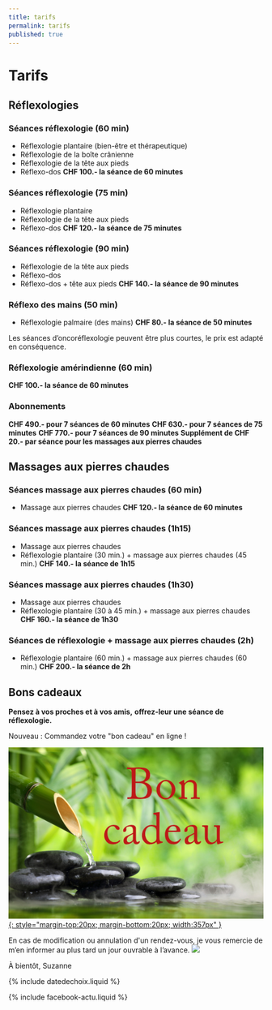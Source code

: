 ```yaml
---
title: tarifs
permalink: tarifs
published: true
---
```


# Tarifs

## Réflexologies

### Séances réflexologie (60 min)
- Réflexologie plantaire (bien-être et thérapeutique)
- Réflexologie de la boîte crânienne
- Réflexologie de la tête aux pieds
- Réflexo-dos
**CHF 100.- la séance de 60 minutes**

### Séances réflexologie (75 min)
- Réflexologie plantaire
- Réflexologie de la tête aux pieds
- Réflexo-dos
**CHF 120.- la séance de 75 minutes**

### Séances réflexologie (90 min)
- Réflexologie de la tête aux pieds
- Réflexo-dos
- Réflexo-dos + tête aux pieds
**CHF 140.- la séance de 90 minutes**

### Réflexo des mains (50 min)
- Réflexologie palmaire (des mains)
**CHF 80.- la séance de 50 minutes**

Les séances d’oncoréflexologie peuvent être plus courtes,
le prix est adapté en conséquence.

### Réflexologie amérindienne (60 min)
**CHF 100.- la séance de 60 minutes**

### Abonnements 

**CHF 490.- pour 7 séances de 60 minutes**
**CHF 630.- pour 7 séances de 75 minutes**
**CHF 770.- pour 7 séances de 90 minutes**
**Supplément de CHF 20.- par séance pour les massages aux pierres chaudes**

## Massages aux pierres chaudes

### Séances massage aux pierres chaudes (60 min)
- Massage aux pierres chaudes
**CHF 120.- la séance de 60 minutes**

### Séances massage aux pierres chaudes (1h15)
- Massage aux pierres chaudes
- Réflexologie plantaire (30 min.) + massage aux pierres chaudes (45 min.)
**CHF 140.- la séance de 1h15**

### Séances massage aux pierres chaudes (1h30)
- Massage aux pierres chaudes
- Réflexologie plantaire (30 à 45 min.) + massage aux pierres chaudes
**CHF 160.- la séance de 1h30**

### Séances de réflexologie + massage aux pierres chaudes (2h)
- Réflexologie plantaire (60 min.) + massage aux pierres chaudes (60 min.)
**CHF 200.- la séance de 2h**


## Bons cadeaux

**Pensez à vos proches et à vos amis,**
**offrez-leur une séance de réflexologie.**

Nouveau : Commandez votre "bon cadeau" en ligne !


[![Bons-cadeaux](./images/bon-cadeau.jpg){: style="margin-top:20px; margin-bottom:20px; width:357px" }](./bons-cadeaux)

En cas de modification ou annulation d'un rendez-vous, je vous remercie de m’en informer au plus tard un jour ouvrable à l’avance. 
![](./images/sumup-455x478.jpg)


À bientôt, Suzanne

{% include datedechoix.liquid %}

{% include facebook-actu.liquid %}
